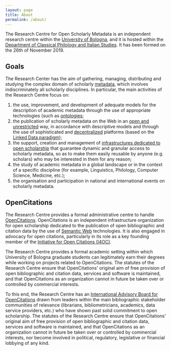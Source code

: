```yaml
---
layout: page
title: About
permalink: /about/
---
```


The Research Centre for Open Scholarly Metadata is an independent research centre within the [University of Bologna](https://www.unibo.it/en), and it is hosted within the [Department of Classical Philology and Italian Studies](http://www.ficlit.unibo.it). It has been formed on the 26th of November 2019.

## Goals

The Research Center has the aim of gathering, managing, distributing and studying the complex domain of scholarly [metadata](https://en.wikipedia.org/wiki/Metadata), which involves indiscriminately all scholarly disciplines. In particular, the main activities of the Research Centre focus on: 

1. the use, improvement, and development of adequate models for the description of academic metadata through the use of appropriate technologies (such as [ontologies](https://en.wikipedia.org/wiki/Ontology_(information_science)); 
2. the publication of scholarly metadata on the Web in an [open and unrestricted](https://opendefinition.org/) way, in accordance with descriptive models and through the use of sophisticated and [decentralized](https://shared-digital.eu/decentralise-infrastructure/) platforms (based on the [Linked Data paradigm](https://en.wikipedia.org/wiki/Linked_data)); 
3. the support, creation and management of [infrastructures dedicated to open scholarship](https://cameronneylon.net/blog/principles-for-open-scholarly-infrastructures/) that guarantee dynamic and granular access to scholarly metadata, so as to make them easily reusable by anyone (e.g. scholars) who may be interested in them for any reason; 
4. the study of academic metadata in a global landscape or in the context of a specific discipline (for example, Linguistics, Philology, Computer Science, Medicine, etc.); 
5. the organisation and participation in national and international events on scholarly metadata.

## OpenCitations

The Research Centre provides a formal administrative centre to handle [OpenCitations](http://opencitations.net). OpenCitations is an independent infrastructure organization for open scholarship dedicated to the publication of open bibliographic and citation data by the use of [Semantic Web](https://en.wikipedia.org/wiki/Semantic_Web) technologies. It is also engaged in advocacy for open citations, particularly in its role as a key founding member of the [Initiative for Open Citations (I4OC)](https://i4oc.org).

The Research Centre provides a formal academic setting within which University of Bologna graduate students can legitimately earn their degrees while working on projects related to OpenCitations. The statutes of the Research Centre ensure that OpenCitations' original aim of free provision of open bibliographic and citation data, services and software is maintained, and that OpenCitations as an organization cannot in future be taken over or controlled by commercial interests.

To this end, the Research Centre has an [International Advisory Board for OpenCitations](/board) drawn from leaders within the main bibliographic stakeholder communities of relevance (librarians, bibliometricians, academics, data service providers, etc.) who have shown past solid commitment to open scholarship. The statutes of the Research Centre ensure that OpenCitations' original aim of free provision of open bibliographic and citation data, services and software is maintained, and that OpenCitations as an organization cannot in future be taken over or controlled by commercial interests, nor become involved in political, regulatory, legislative or financial lobbying of any kind.
